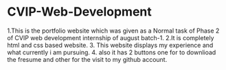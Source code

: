 # CVIP-Web-Development
1.This is the portfolio website which was given as a Normal task of Phase 2 of  CVIP web development internship of august batch-1.
2.It is completely html and css based website.
3. This website displays my experience and what currently i am pursuing.
4. also it has 2 buttons one for to downlioad the fresume and other for the visit to my github account.
